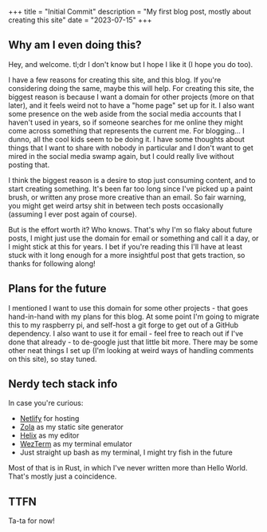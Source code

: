 +++
title = "Initial Commit"
description = "My first blog post, mostly about creating this site"
date = "2023-07-15"
+++

## Why am I even doing this?

Hey, and welcome. tl;dr I don't know but I hope I like it (I hope you do too).

I have a few reasons for creating this site, and this blog. If you're considering doing the same, maybe this will help. For creating this site, the biggest reason is because I want a domain for other projects (more on that later), and it feels weird not to have a "home page" set up for it. I also want some presence on the web aside from the social media accounts that I haven't used in years, so if someone searches for me online they might come across something that represents the current me. For blogging... I dunno, all the cool kids seem to be doing it. I have some thoughts about things that I want to share with nobody in particular and I don't want to get mired in the social media swamp again, but I could really live without posting that.

I think the biggest reason is a desire to stop just consuming content, and to start creating something. It's been far too long since I've picked up a paint brush, or written any prose more creative than an email. So fair warning, you might get weird artsy shit in between tech posts occasionally (assuming I ever post again of course).

But is the effort worth it? Who knows. That's why I'm so flaky about future posts, I might just use the domain for email or something and call it a day, or I might stick at this for years. I bet if you're reading this I'll have at least stuck with it long enough for a more insightful post that gets traction, so thanks for following along!

## Plans for the future

I mentioned I want to use this domain for some other projects - that goes hand-in-hand with my plans for this blog. At some point I'm going to migrate this to my raspberry pi, and self-host a git forge to get out of a GitHub dependency. I also want to use it for email - feel free to reach out if I've done that already - to de-google just that little bit more. There may be some other neat things I set up (I'm looking at weird ways of handling comments on this site), so stay tuned.

## Nerdy tech stack info

In case you're curious:
- [Netlify](https://app.netlify.com/) for hosting
- [Zola](https://www.getzola.org/) as my static site generator
- [Helix](https://docs.helix-editor.com/) as my editor
- [WezTerm](https://wezfurlong.org/wezterm/) as my terminal emulator
- Just straight up bash as my terminal, I might try fish in the future

Most of that is in Rust, in which I've never written more than Hello World. That's mostly just a coincidence.

## TTFN

Ta-ta for now!
